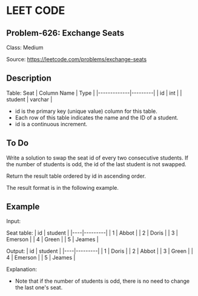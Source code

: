 # LEET CODE
## Problem-626: Exchange Seats

Class: Medium

Source: https://leetcode.com/problems/exchange-seats

## Description
Table: Seat
| Column Name | Type    |
|-------------|---------|
| id          | int     |
| student     | varchar |

- id is the primary key (unique value) column for this table.
- Each row of this table indicates the name and the ID of a student.
- id is a continuous increment.

## To Do
Write a solution to swap the seat id of every two consecutive students. If the number of students is odd, the id of the last student is not swapped.

Return the result table ordered by id in ascending order.

The result format is in the following example.

## Example

Input: 

Seat table:
| id | student |
|----|---------|
| 1  | Abbot   |
| 2  | Doris   |
| 3  | Emerson |
| 4  | Green   |
| 5  | Jeames  |

Output: 
| id | student |
|----|---------|
| 1  | Doris   |
| 2  | Abbot   |
| 3  | Green   |
| 4  | Emerson |
| 5  | Jeames  |

Explanation: 
- Note that if the number of students is odd, there is no need to change the last one's seat.
